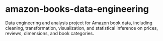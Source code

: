 # amazon-books-data-engineering
Data engineering and analysis project for Amazon book data, including cleaning, transformation, visualization, and statistical inference on prices, reviews, dimensions, and book categories.
